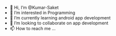 - 👋 Hi, I’m @Kumar-Saket
- 👀 I’m interested in Programming 
- 🌱 I’m currently learning android app development 
- 💞️ I’m looking to collaborate on app development
- 📫 How to reach me ...

<!---
Kumar-Saket/Kumar-Saket is a ✨ special ✨ repository because its `README.md` (this file) appears on your GitHub profile.
You can click the Preview link to take a look at your changes.
--->
